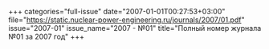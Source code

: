 +++
categories="full-issue"
date="2007-01-01T00:27:53+03:00"
file="https://static.nuclear-power-engineering.ru/journals/2007/01.pdf"
issue="2007-01"
issue_name="2007 - №01"
title="Полный номер журнала №01 за 2007 год"
+++
